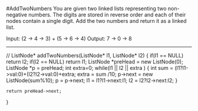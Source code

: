#AddTwoNumbers
You are given two linked lists representing two non-negative numbers. 
The digits are stored in reverse order and each of their nodes contain a single digit. 
Add the two numbers and return it as a linked list.

Input: (2 -> 4 -> 3) + (5 -> 6 -> 4)
Output: 7 -> 0 -> 8


---



//
ListNode* addTwoNumbers(ListNode* l1, ListNode* l2) 
{
	 if(l1 == NULL) return l2;
	 if(l2 == NULL) return l1;
     ListNode *preHead = new ListNode(0);
	 ListNode *p = preHead;
	 int extra=0;
	 while(l1 || l2 || extra )
	{
		int sum = (l1?l1->val:0)+(l2?l2->val:0)+extra;
		extra = sum /10;
		p->next = new ListNode(sum%10);
		p = p->next;
		l1 = l1?l1->next:l1;
		l2 = l2?l2->next:l2;
	}

	return preHead->next;
}
